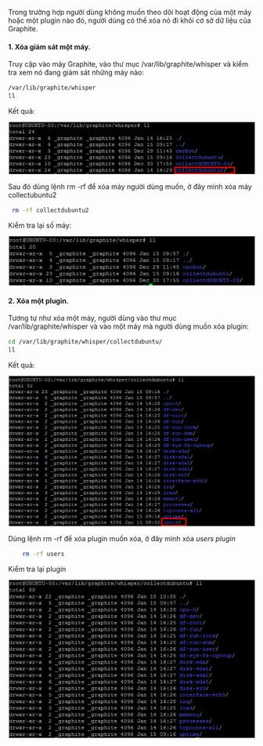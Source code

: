 Trong trường hợp người dùng không muốn theo dõi hoạt động của một máy hoặc một plugin  nào đó, người dùng có thế xóa nó đi khỏi cơ sở dữ liệu của Graphite.

#### 1. Xóa giám sát một máy.

 Truy cập vào máy Graphite, vào thư mục /var/lib/graphite/whisper và kiểm tra xem nó đang giám sát những máy nào: 
 
 ```sh 
 /var/lib/graphite/whisper
 ll
 ```
 
 Kết quả: 
 
 ![](/images/huongdan_xoamay1.png)
 
 Sau đó dùng lệnh rm -rf để xóa máy người dùng muốn, ở đây mình xóa máy collectubuntu2
 
 ```sh
  rm -rf collectdubuntu2
 ```
 
 Kiểm tra lại số máy:
 
 ![](/images/huongdan_xoamay2.png)
 
#### 2. Xóa một plugin.

Tương tự như xóa một máy, người dùng vào thư mục /var/lib/graphite/whisper và vào một máy mà người dùng muốn xóa plugin:

```sh
cd /var/lib/graphite/whisper/collectdubuntu/
ll
```
Kết quả:

![](/images/huongdan_xoaplugin1.png)

Dùng lệnh rm -rf để xóa plugin muốn xóa, ở đây mình xóa *users plugin*

```sh 
	rm -rf users
```

Kiểm tra lại plugin

![](/images/huongdan_xoaplugin2.png)
